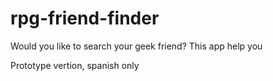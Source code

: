 rpg-friend-finder
=================

Would you like to search your geek friend? This app help you

Prototype vertion, spanish only
